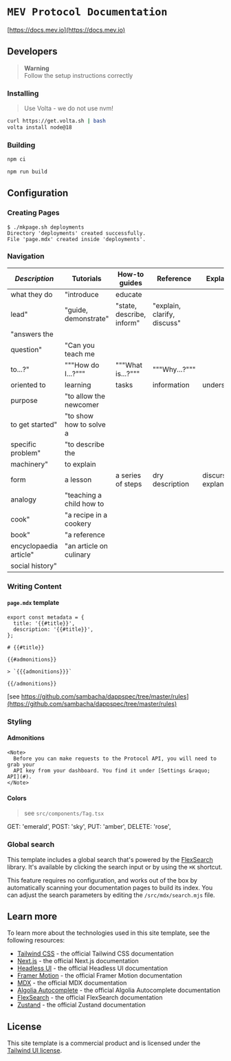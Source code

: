 # `MEV Protocol Documentation`

[https://docs.mev.io](https://docs.mev.io)

## Developers

> **Warning**  
> Follow the setup instructions correctly

### Installing

> Use Volta - we do not use nvm!

```bash
curl https://get.volta.sh | bash
volta install node@18
```

### Building

```bash
npm ci
```

```bash
npm run build
```

## Configuration

### Creating Pages

```console
$ ./mkpage.sh deployments
Directory 'deployments' created successfully.
File 'page.mdx' created inside 'deployments'.
```


### Navigation 

 | *Description*          | **Tutorials**            | **How-to guides**         | **Reference**               | **Explanation**        |
|------------------------|--------------------------|---------------------------|-----------------------------|------------------------|
| what they do           | "introduce               | educate                   |                             |                        |
| lead"                  | "guide, demonstrate"     | "state, describe, inform" | "explain, clarify, discuss" |                        |
| "answers the           |                          |                           |                             |                        |
| question"              | "Can you teach me        |                           |                             |                        |
| to...?"                | """How do I...?"""       | """What is...?"""         | """Why...?"""               |                        |
| oriented to            | learning                 | tasks                     | information                 | understanding          |
| purpose                | "to allow the newcomer   |                           |                             |                        |
| to get started"        | "to show how to solve a  |                           |                             |                        |
| specific problem"      | "to describe the         |                           |                             |                        |
| machinery"             | to explain               |                           |                             |                        |
| form                   | a lesson                 | a series of steps         | dry description             | discursive explanation |
| analogy                | "teaching a child how to |                           |                             |                        |
| cook"                  | "a recipe in a cookery   |                           |                             |                        |
| book"                  | "a reference             |                           |                             |                        |
| encyclopaedia article" | "an article on culinary  |                           |                             |                        |
| social history"        |                          |                           |                             |                        |


### Writing Content

#### `page.mdx` template

```mdx
export const metadata = {
  title: '{{#title}}',
  description: '{{#title}}',
};

# {{#title}}

{{#admonitions}}

> `{{{admonitions}}}`

{{/admonitions}}
```

[see https://github.com/sambacha/dappspec/tree/master/rules](https://github.com/sambacha/dappspec/tree/master/rules)

### Styling

#### Admonitions

```mdx
<Note>
  Before you can make requests to the Protocol API, you will need to grab your
  API key from your dashboard. You find it under [Settings &raquo; API](#).
</Note>
```

#### Colors

> see `src/components/Tag.tsx`

GET: 'emerald',
POST: 'sky',
PUT: 'amber',
DELETE: 'rose',

### Global search

This template includes a global search that's powered by the [FlexSearch](https://github.com/nextapps-de/flexsearch) library. It's available by clicking the search input or by using the `⌘K` shortcut.

This feature requires no configuration, and works out of the box by automatically scanning your documentation pages to build its index. You can adjust the search parameters by editing the `/src/mdx/search.mjs` file.

## Learn more

To learn more about the technologies used in this site template, see the following resources:

- [Tailwind CSS](https://tailwindcss.com/docs) - the official Tailwind CSS documentation
- [Next.js](https://nextjs.org/docs) - the official Next.js documentation
- [Headless UI](https://headlessui.dev) - the official Headless UI documentation
- [Framer Motion](https://www.framer.com/docs/) - the official Framer Motion documentation
- [MDX](https://mdxjs.com/) - the official MDX documentation
- [Algolia Autocomplete](https://www.algolia.com/doc/ui-libraries/autocomplete/introduction/what-is-autocomplete/) - the official Algolia Autocomplete documentation
- [FlexSearch](https://github.com/nextapps-de/flexsearch) - the official FlexSearch documentation
- [Zustand](https://docs.pmnd.rs/zustand/getting-started/introduction) - the official Zustand documentation

## License

This site template is a commercial product and is licensed under the [Tailwind UI license](https://tailwindui.com/license).
